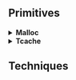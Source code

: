 ## Primitives

<details>
<summary><strong>Malloc</strong></summary>
<p>

<details>
<summary><strong>Overlapping</strong></summary>
<p>

- **Foward consolidation**
	- link
	> abc

- **Backward consolidation**
	- link
	> abc

- **Overlapping consolidation**
	- link
	> abc

- **Top consolidation**
	- link
	> abc

- **Overlapping mmap**
	- link
	> abc

</p>
</details>

</p>
</details>

<details>
<summary><strong>Tcache</strong></summary>
<p>

- **Tcache poisoning**
	- link
	> abc

- **Tcache double free**
	- link
	> abc

- **

</p>
</details>


## Techniques


